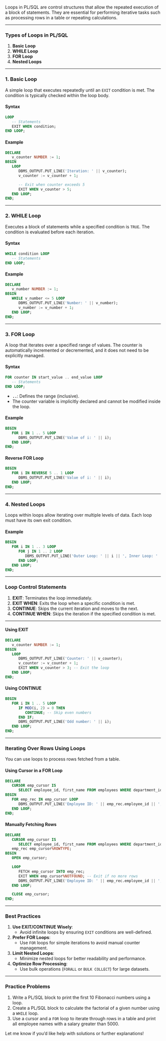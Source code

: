 Loops in PL/SQL are control structures that allow the repeated execution of a block of statements. They are essential for performing iterative tasks such as processing rows in a table or repeating calculations.

---

### **Types of Loops in PL/SQL**

1. **Basic Loop**  
2. **WHILE Loop**  
3. **FOR Loop**  
4. **Nested Loops**

---

### **1. Basic Loop**

A simple loop that executes repeatedly until an `EXIT` condition is met. The condition is typically checked within the loop body.

#### **Syntax**
```sql
LOOP
   -- Statements
   EXIT WHEN condition;
END LOOP;
```

#### **Example**
```sql
DECLARE
   v_counter NUMBER := 1;
BEGIN
   LOOP
      DBMS_OUTPUT.PUT_LINE('Iteration: ' || v_counter);
      v_counter := v_counter + 1;

      -- Exit when counter exceeds 5
      EXIT WHEN v_counter > 5;
   END LOOP;
END;
```

---

### **2. WHILE Loop**

Executes a block of statements while a specified condition is `TRUE`. The condition is evaluated before each iteration.

#### **Syntax**
```sql
WHILE condition LOOP
   -- Statements
END LOOP;
```

#### **Example**
```sql
DECLARE
   v_number NUMBER := 1;
BEGIN
   WHILE v_number <= 5 LOOP
      DBMS_OUTPUT.PUT_LINE('Number: ' || v_number);
      v_number := v_number + 1;
   END LOOP;
END;
```

---

### **3. FOR Loop**

A loop that iterates over a specified range of values. The counter is automatically incremented or decremented, and it does not need to be explicitly managed.

#### **Syntax**
```sql
FOR counter IN start_value .. end_value LOOP
   -- Statements
END LOOP;
```

- **`..`**: Defines the range (inclusive).
- The counter variable is implicitly declared and cannot be modified inside the loop.

#### **Example**
```sql
BEGIN
   FOR i IN 1 .. 5 LOOP
      DBMS_OUTPUT.PUT_LINE('Value of i: ' || i);
   END LOOP;
END;
```

#### **Reverse FOR Loop**
```sql
BEGIN
   FOR i IN REVERSE 5 .. 1 LOOP
      DBMS_OUTPUT.PUT_LINE('Value of i: ' || i);
   END LOOP;
END;
```

---

### **4. Nested Loops**

Loops within loops allow iterating over multiple levels of data. Each loop must have its own exit condition.

#### **Example**
```sql
BEGIN
   FOR i IN 1 .. 3 LOOP
      FOR j IN 1 .. 2 LOOP
         DBMS_OUTPUT.PUT_LINE('Outer Loop: ' || i || ', Inner Loop: ' || j);
      END LOOP;
   END LOOP;
END;
```

---

### **Loop Control Statements**

1. **EXIT**: Terminates the loop immediately.  
2. **EXIT WHEN**: Exits the loop when a specific condition is met.  
3. **CONTINUE**: Skips the current iteration and moves to the next.  
4. **CONTINUE WHEN**: Skips the iteration if the specified condition is met.

---

#### **Using EXIT**
```sql
DECLARE
   v_counter NUMBER := 1;
BEGIN
   LOOP
      DBMS_OUTPUT.PUT_LINE('Counter: ' || v_counter);
      v_counter := v_counter + 1;
      EXIT WHEN v_counter > 3; -- Exit the loop
   END LOOP;
END;
```

#### **Using CONTINUE**
```sql
BEGIN
   FOR i IN 1 .. 5 LOOP
      IF MOD(i, 2) = 0 THEN
         CONTINUE; -- Skip even numbers
      END IF;
      DBMS_OUTPUT.PUT_LINE('Odd number: ' || i);
   END LOOP;
END;
```

---

### **Iterating Over Rows Using Loops**

You can use loops to process rows fetched from a table.

#### **Using Cursor in a FOR Loop**
```sql
DECLARE
   CURSOR emp_cursor IS
      SELECT employee_id, first_name FROM employees WHERE department_id = 10;
BEGIN
   FOR emp_rec IN emp_cursor LOOP
      DBMS_OUTPUT.PUT_LINE('Employee ID: ' || emp_rec.employee_id || ', Name: ' || emp_rec.first_name);
   END LOOP;
END;
```

#### **Manually Fetching Rows**
```sql
DECLARE
   CURSOR emp_cursor IS
      SELECT employee_id, first_name FROM employees WHERE department_id = 10;
   emp_rec emp_cursor%ROWTYPE;
BEGIN
   OPEN emp_cursor;

   LOOP
      FETCH emp_cursor INTO emp_rec;
      EXIT WHEN emp_cursor%NOTFOUND; -- Exit if no more rows
      DBMS_OUTPUT.PUT_LINE('Employee ID: ' || emp_rec.employee_id || ', Name: ' || emp_rec.first_name);
   END LOOP;

   CLOSE emp_cursor;
END;
```

---

### **Best Practices**

1. **Use EXIT/CONTINUE Wisely**:
   - Avoid infinite loops by ensuring `EXIT` conditions are well-defined.
2. **Prefer FOR Loops**:
   - Use `FOR` loops for simple iterations to avoid manual counter management.
3. **Limit Nested Loops**:
   - Minimize nested loops for better readability and performance.
4. **Optimize Row Processing**:
   - Use bulk operations (`FORALL` or `BULK COLLECT`) for large datasets.

---

### **Practice Problems**

1. Write a PL/SQL block to print the first 10 Fibonacci numbers using a loop.
2. Create a PL/SQL block to calculate the factorial of a given number using a `WHILE` loop.
3. Use a cursor and a `FOR` loop to iterate through rows in a table and print all employee names with a salary greater than 5000.

Let me know if you’d like help with solutions or further explanations!
